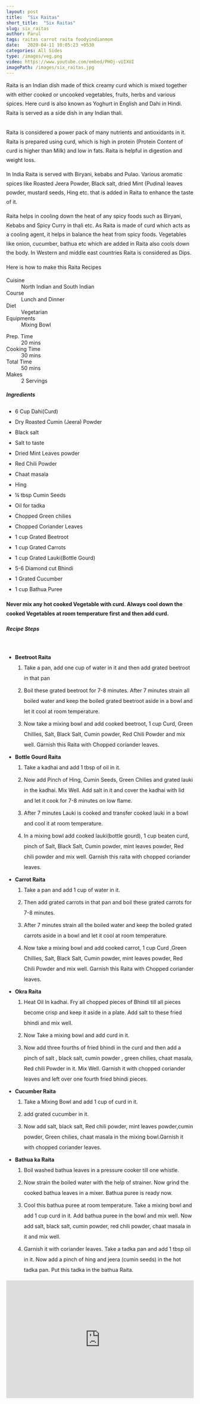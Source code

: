 ```yaml
---
layout: post
title:  "Six Raitas"
short_title:  "Six Raitas"
slug: six_raitas
author: Parul
tags: raitas carrot raita foodyindianmom
date:   2020-04-11 10:05:23 +0530
categories: All Sides
type: /images/veg.png
video: https://www.youtube.com/embed/PHOj-vUIXUI
imagePath: /images/six_raitas.jpg
---
```

<p class="text-justify" style="line-height: 175%;">
Raita is an Indian dish made of thick creamy curd which is mixed together with either cooked or uncooked vegetables, fruits, herbs and various spices. Here curd is also known as Yoghurt in English and Dahi in Hindi. Raita is served as a side dish in any Indian thali.
</p>

<div class="row">
    <div class="col-md-12"><img src="../images/six_raitas.jpg" alt="" class="rounded img-fluid mb-2"></div>
</div>

<p class="text-justify" style="line-height: 175%;">
Raita is considered a power pack of many nutrients and antioxidants in it. Raita is prepared using curd, which is high in protein (Protein Content of curd is higher than Milk) and low in fats. Raita is helpful in digestion  and weight loss.
</p>

<p class="text-justify" style="line-height: 175%;">
In India Raita is served with Biryani, kebabs and Pulao. Various aromatic spices like Roasted Jeera Powder, Black salt, dried Mint (Pudina) leaves powder, mustard seeds, Hing etc. that is added in Raita to enhance the taste of it.
</p>

<p class="text-justify" style="line-height: 175%;">
Raita helps in cooling down the heat of any spicy foods such as Biryani, Kebabs and Spicy Curry in thali etc. As Raita is made of curd which acts as a cooling agent, it helps in balance the heat from spicy foods. Vegetables like onion, cucumber, bathua etc which are added in Raita also cools down the body. In Western and middle east countries Raita is considered as Dips.
</p>

<p class="text-justify" style="line-height: 175%;">
Here is how to make this Raita Recipes
</p>

<div class="row">
    <div class="col-md-6">
        <dl class="row">
            <dt class="col-sm-4">Cuisine</dt><dd class="col-sm-7">North Indian and South Indian</dd>
            <dt class="col-sm-4">Course</dt><dd class="col-sm-7">Lunch and Dinner</dd>
            <dt class="col-sm-4">Diet</dt><dd class="col-sm-7">Vegetarian</dd>
            <dt class="col-sm-4">Equipments</dt><dd class="col-sm-7">Mixing Bowl</dd>
        </dl>
    </div>
    <div class="col-md-6">
        <dl class="row">
            <dt class="col-sm-5">Prep. Time</dt><dd class="col-sm-7">20 mins</dd>
            <dt class="col-sm-5">Cooking Time</dt><dd class="col-sm-7">30 mins</dd>
            <dt class="col-sm-5">Total Time</dt><dd class="col-sm-7">50 mins</dd>
            <dt class="col-sm-5">Makes</dt><dd class="col-sm-7">2 Servings</dd>
        </dl>
    </div>
</div>

<div class="recipe-section-divider"></div>
<div class="row" id="ingredients">
    <div class="col-md-12"><h5 class="font-weight-bold">Ingredients</h5></div>
</div>
<div class="row">
    <div class="col-md-12">
        <ul class="post-list" style="line-height: 200%">
            <li>6 Cup Dahi(Curd)</li>
            <li>Dry Roasted Cumin (Jeera) Powder</li>
            <li>Black salt</li>
            <li>Salt to taste</li>
            <li>Dried Mint Leaves powder</li>
            <li>Red Chili Powder</li>
            <li>Chaat masala</li>
            <li>Hing</li>
            <li>¼ tbsp Cumin Seeds</li>
            <li>Oil for tadka</li>
            <li>Chopped Green chilies</li>
            <li>Chopped Coriander Leaves</li>
            <li>1 cup Grated Beetroot</li>
            <li>1 cup Grated Carrots</li>
            <li>1 cup Grated Lauki(Bottle Gourd)</li>
            <li>5-6 Diamond cut Bhindi</li>
            <li>1 Grated Cucumber</li>
            <li>1 cup Bathua Puree</li>
        </ul>
        <p class="text-justify" style="line-height: 175%;">
            <strong>
                <i class="fas fa-lightbulb"></i> Never mix any hot cooked Vegetable with curd. Always cool down the cooked Vegetables at room temperature first and then add curd.
            </strong>
        </p>
    </div>
</div>

<div class="recipe-section-divider"></div>
<div class="row" id="recipe">
    <div class="col-md-12"><h5 class="font-weight-bold">Recipe Steps</h5></div><br>
</div>
<div class="row">
    <div class="col-md-12">
        <ul class="post-list text-justify" style="line-height: 200%">
            <li style="margin-bottom:5px;"><strong>Beetroot Raita</strong>
                <ol class="post-list text-justify" style="line-height: 200%">
                    <li style="margin-bottom:5px;">Take a pan, add one cup of water in it and then add grated beetroot in that pan</li>
                    <li style="margin-bottom:5px;">Boil these grated beetroot for 7-8 minutes. After 7 minutes strain all boiled water and keep the boiled grated beetroot aside in a bowl and let it cool at room temperature.</li>
                    <li style="margin-bottom:5px;">Now take a mixing bowl and add cooked beetroot, 1 cup Curd, Green Chillies, Salt, Black Salt, Cumin powder, Red Chili Powder and mix well. Garnish this Raita with Chopped coriander leaves.</li>
                </ol>
            </li>
            <li style="margin-bottom:5px;"><strong>Bottle Gourd Raita</strong>
                <ol class="post-list text-justify" style="line-height: 200%">
                    <li style="margin-bottom:5px;">Take a kadhai and add 1 tbsp of oil in it.</li>
                    <li style="margin-bottom:5px;">Now add Pinch of Hing, Cumin Seeds, Green Chilies and grated lauki in the kadhai. Mix Well. Add salt in it and cover the kadhai with lid and let it cook for 7-8 minutes on low flame.</li>
                    <li style="margin-bottom:5px;">After 7 minutes Lauki is cooked and transfer cooked lauki in a bowl and cool it at room temperature.</li>
                    <li style="margin-bottom:5px;">In a mixing bowl add cooked lauki(bottle gourd), 1 cup beaten curd, pinch of Salt, Black Salt, Cumin powder, mint leaves powder, Red chili powder and mix well. Garnish this raita with chopped coriander leaves.</li>
                </ol>
             </li>
            <li style="margin-bottom:5px;"><strong>Carrot Raita</strong>
                <ol class="post-list text-justify" style="line-height: 200%">
                    <li style="margin-bottom:5px;">Take a pan and add 1 cup of water in it.</li>
                    <li style="margin-bottom:5px;">Then add grated carrots in that pan and boil these grated carrots for 7-8 minutes.</li>
                    <li style="margin-bottom:5px;">After 7 minutes strain all the boiled water and keep the boiled grated carrots aside in a bowl and let it cool at room temperature.</li>
                    <li style="margin-bottom:5px;">Now take a mixing bowl and add cooked carrot, 1 cup Curd ,Green Chillies, Salt, Black Salt, Cumin powder, mint leaves powder, Red Chili Powder and mix well. Garnish this Raita with Chopped coriander leaves.</li>
                </ol>
            </li>
            <li style="margin-bottom:5px;"><strong>Okra Raita</strong>
                <ol class="post-list text-justify" style="line-height: 200%">
                    <li style="margin-bottom:5px;">Heat Oil In kadhai. Fry all chopped pieces of Bhindi till all pieces become crisp and keep it aside in a plate. Add salt to these fried bhindi and mix well.</li>
                    <li style="margin-bottom:5px;">Now Take a mixing bowl and add curd in it.</li>
                    <li style="margin-bottom:5px;">Now add three fourths of fried bhindi in the curd and then add a pinch of salt , black salt, cumin powder , green chilies, chaat masala, Red chili Powder in it. Mix Well. Garnish it with chopped coriander leaves and left over one fourth fried bhindi pieces.</li>
                </ol>
            </li>
            <li style="margin-bottom:5px;"><strong>Cucumber Raita</strong>
                <ol class="post-list text-justify" style="line-height: 200%">
                    <li style="margin-bottom:5px;">Take a Mixing Bowl and add 1 cup of curd in it.</li>
                    <li style="margin-bottom:5px;">add grated cucumber in it.</li>
                    <li style="margin-bottom:5px;">Now add salt, black salt, Red chili powder, mint leaves powder,cumin powder, Green chilies, chaat masala in the mixing bowl.Garnish it with chopped coriander leaves.</li>
                </ol>
            </li>
            <li style="margin-bottom:5px;"><strong>Bathua ka Raita</strong>
                <ol class="post-list text-justify" style="line-height: 200%">
                    <li style="margin-bottom:5px;">Boil washed bathua leaves in a pressure cooker till one whistle.</li>
                    <li style="margin-bottom:5px;">Now strain the boiled water with the help of strainer. Now grind the cooked bathua leaves in a mixer. Bathua puree is ready now.</li>
                    <li style="margin-bottom:5px;">Cool this bathua puree at room temperature. Take a mixing bowl and add 1 cup curd in it. Add bathua puree in the bowl and mix well. Now add salt, black salt, cumin powder, red chili powder, chaat masala in it and mix well.</li>
                    <li style="margin-bottom:5px;">Garnish it with coriander leaves. Take a tadka pan and add 1 tbsp oil in it. Now add a pinch of hing and jeera (cumin seeds) in the hot tadka pan. Put this tadka in the bathua Raita.</li>
                </ol>
            </li>
        </ul>
    </div>
</div>
<div class="row" id="video">
    <div class="col-md-12">
        <div class="embed-responsive embed-responsive-16by9">
            <iframe width="100%" height="315" src="https://www.youtube.com/embed/PHOj-vUIXUI" frameborder="0" allow="accelerometer; autoplay; encrypted-media; gyroscope; picture-in-picture" allowfullscreen></iframe>
        </div>
    </div>
</div>
<br>
